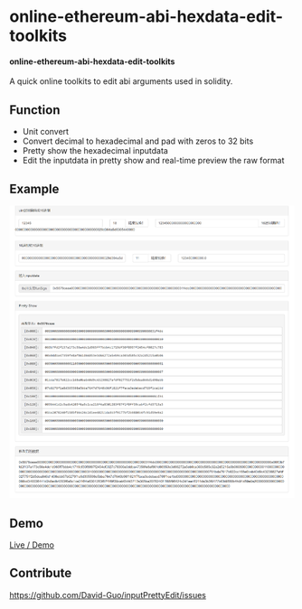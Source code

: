 # online-ethereum-abi-hexdata-edit-toolkits
#### online-ethereum-abi-hexdata-edit-toolkits

A quick online toolkits to edit abi arguments used in solidity. 

## Function
- Unit convert
- Convert decimal to hexadecimal and pad with zeros to 32 bits
- Pretty show the hexadecimal inputdata
- Edit the inputdata in pretty show and real-time preview the raw format

## Example

![Example](./img/show.png)

## Demo
[Live / Demo](https://david-guo.github.io/inputPrettyEdit/)

## Contribute
https://github.com/David-Guo/inputPrettyEdit/issues